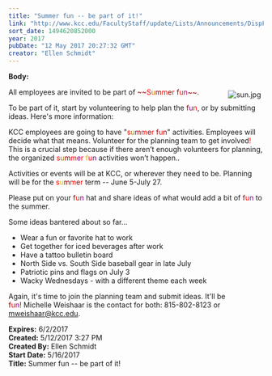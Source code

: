 ```yaml
---
title: "Summer fun -- be part of it!"
link: "http://www.kcc.edu/FacultyStaff/update/Lists/Announcements/DispForm.aspx?ID=2438"
sort_date: 1494620852000
year: 2017
pubDate: "12 May 2017 20:27:32 GMT"
creator: "Ellen Schmidt"
---
```


<div><b>Body:</b> <div class="ExternalClass89D90181335240A2B2A873DE3ACAB65D"><p>​<img alt="sun.jpg" src="/FacultyStaff/update/Documents/sun.jpg" style="vertical-align:auto;float:right;margin:5px" />All employees are invited to be part of <span style="color:darkred">~~<span style="color:red">S</span></span><span style="color:darkred"><span style="color:#c27801">u</span>m<span style="color:red">m</span>e<span style="color:red">r</span> f<span style="color:red">u</span><span style="color:#b10069">n</span>~~</span>.</p>
<p>To be part of it, start by volunteering to help plan the <span style="color:darkred">f<span style="color:purple">u</span><span style="color:red">n</span></span>, or by submitting ideas. Here's more information:</p>
<p>KCC employees are going to have &quot;<span style="color:red">s</span><span style="color:#927f03">u</span><span style="color:darkred">m</span><span style="color:red">m</span><span style="color:darkred">e</span><span style="color:red">r</span> <span style="color:darkred">f<span style="color:red">u</span>n</span>&quot; activities. Employees will decide what that means. Volunteer for the planning team to get involved<span style="color:red">!</span><span style="color:red"></span> This is a crucial step because if there aren’t enough volunteers for planning, the organized <span style="color:red">s<span style="color:#927f03">u</span><span style="color:darkred">m</span>m<span style="color:purple">e</span>r <span style="color:orange">f</span>u<span style="color:purple">n</span></span> activities won’t happen..</p>
<p>Activities or events will be at KCC, or wherever they need to be. Planning will be for the <span style="color:red">s<span style="color:#dbbf05">u</span><span style="color:darkred">m</span>m<span style="color:darkred">e</span>r </span>term -- June 5-July 27.</p>
<p>Please put on your <span style="color:darkred">f</span><span style="color:red">u</span><span style="color:purple">n</span> hat and share ideas of what would add a bit of <span style="color:darkred">f</span><span style="color:red">u</span><span style="color:purple">n</span> to the summer. </p>
<p>Some ideas bantered about so far...</p>
<ul><li>Wear a fun or favorite hat to work</li>
<li>Get together for iced beverages after work </li>
<li>Have a tattoo bulletin board</li>
<li>North Side vs. South Side baseball gear in late July</li>
<li>Patriotic pins and flags on July 3</li>
<li>Wacky Wednesdays - with a different theme each week</li></ul>
<p>Again, it's time to join the planning team and submit ideas. It'll be <span style="color:darkred">f<span style="color:red">u</span><span style="color:purple">n</span>!</span> Michelle Weishaar is the contact for both: 815-802-8123 or <a href="mailto:mweishaar@kcc.edu">mweishaar@kcc.edu</a>.</p></div></div>
<div><b>Expires:</b> 6/2/2017</div>
<div><b>Created:</b> 5/12/2017 3:27 PM</div>
<div><b>Created By:</b> Ellen Schmidt</div>
<div><b>Start Date:</b> 5/16/2017</div>
<div><b>Title:</b> Summer fun -- be part of it!</div>
